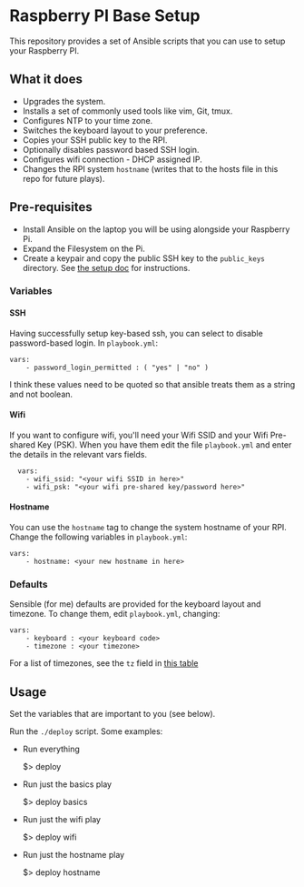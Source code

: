 # Raspberry PI Base Setup
This repository provides a set of Ansible scripts that you can use to setup your Raspberry PI.

## What it does
 - Upgrades the system.
 - Installs a set of commonly used tools like vim, Git, tmux.
 - Configures NTP to your time zone.
 - Switches the keyboard layout to your preference.
 - Copies your SSH public key to the RPI.
 - Optionally disables password based SSH login.
 - Configures wifi connection - DHCP assigned IP.
 - Changes the RPI system `hostname` (writes that to the hosts file in this repo for future plays).

## Pre-requisites

- Install Ansible on the laptop you will be using alongside your Raspberry Pi.
- Expand the Filesystem on the Pi.
- Create a keypair and copy the public SSH key to the `public_keys` directory. See [the setup doc](SETUP.md) for instructions.

### Variables

#### SSH

Having successfully setup key-based ssh, you can select to disable password-based login. In `playbook.yml`:

	vars:
	 	- password_login_permitted : ( "yes" | "no" )

I think these values need to be quoted so that ansible treats them as a string and not boolean.

#### Wifi

If you want to configure wifi, you'll need your Wifi SSID and your Wifi Pre-shared Key (PSK). When you have them
edit the file `playbook.yml` and enter the details in the relevant vars fields.

	  vars:
    	- wifi_ssid: "<your wifi SSID in here>"
    	- wifi_psk: "<your wifi pre-shared key/password here>"

#### Hostname

You can use the `hostname` tag to change the system hostname of your RPI. Change the following variables in `playbook.yml`:

	vars:
		- hostname: <your new hostname in here> 
 
### Defaults
Sensible (for me) defaults are provided for the keyboard layout and timezone. To change them, edit `playbook.yml`, changing:

    vars:
        - keyboard : <your keyboard code>
        - timezone : <your timezone>
        
For a list of timezones, see the `tz` field in [this table](https://en.wikipedia.org/wiki/List_of_tz_database_time_zones)

## Usage

Set the variables that are important to you (see below).

Run the `./deploy` script. Some examples:
 
* Run everything
 	
	$> deploy
 		
* Run just the basics play
 	
	$> deploy basics
 		
* Run just the wifi play
 	
	$> deploy wifi
 		
* Run just the hostname play
 	
	$> deploy hostname
 		
 		  

